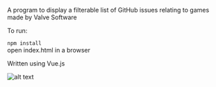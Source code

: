 A program to display a filterable list of GitHub issues relating to games made by Valve Software

To run:  

```npm install```  
open index.html in a browser  

Written using Vue.js

![alt text](screenshot.png)
